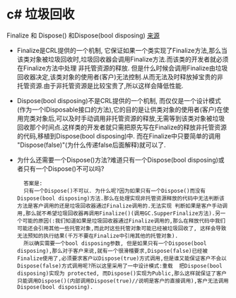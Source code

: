 # c# 垃圾回收
Finalize 和 Dispose() 和Dispose(bool disposing)
[来源](http://www.cnblogs.com/caomao/archive/2005/05/10/152505.html)
* Finalize是CRL提供的一个机制, 它保证如果一个类实现了Finalize方法,那么当该类对象被垃圾回收时,垃圾回收器会调用Finalize方法.而该类的开发者就必须在Finalize方法中处理 非托管资源的释放. 但是什么时候会调用Finalize由垃圾回收器决定,该类对象的使用者(客户)无法控制.从而无法及时释放掉宝贵的非托管资源.由于非托管资源是比较宝贵了,所以这样会降低性能.
* Dispose(bool disposing)不是CRL提供的一个机制, 而仅仅是一个设计模式(作为一个IDisposable接口的方法),它的目的是让供类对象的使用者(客户)在使用完类对象后,可以及时手动调用非托管资源的释放,无需等到该类对象被垃圾回收那个时间点.这样类的开发者就只需把原先写在Finalize的释放非托管资源的代码,移植到Dispose(bool disposing)中.  而在Finalize中只要简单的调用 "Dispose(false)"(为什么传递false后面解释)就可以了.
* 为什么还需要一个Dispose()方法?难道只有一个Dispose(bool disposing)或者只有一个Dispose()不可以吗? 

        答案是:
        只有一个Dispose()不可以. 为什么呢?因为如果只有一个Dispose()而没有Dispose(bool disposing)方法.那么在处理实现非托管资源释放的代码中无法判断该方法是客户调用的还是垃圾回收器通过Finalize调用的.无法实现 判断如果是客户手动调用,那么就不希望垃圾回收器再调用Finalize()(调用GC.SupperFinalize方法).另一个可能的原因(:我们知道如果是垃圾回收器通过Finalize调用的,那么在释放代码中我们可能还会引用其他一些托管对象,而此时这些托管对象可能已经被垃圾回收了, 这样会导致无法预知的执行结果(千万不要在Finalize中引用其他的托管对象). 
        所以确实需要一个bool disposing参数, 但是如果只有一个Dispose(bool disposing),那么对于客户来说,就有一个很滑稽要求,Dispose(false)已经被Finalize使用了,必须要求客户以Dispose(true)方式调用,但是谁又能保证客户不会以Dispose(false)方式调用呢?所以这里采用了一中设计模式:重载  把Dispose(bool disposing)实现为 protected, 而Dispose()实现为Public,那么这样就保证了客户只能调用Dispose()(内部调用Dispose(true)//说明是客户的直接调用),客户无法调用Dispose(bool disposing).